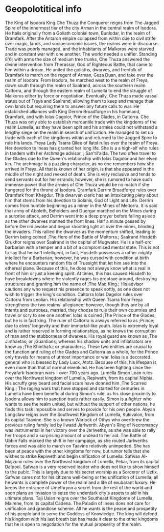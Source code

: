 # Geopolotitical info

The King of Isodora
King Che Thuza the Conqueror reigns from The Jagged Spire of the innermost tier of the city Arman in the central realm of Isodora. He hails originally from a Goliath colonial town, Bunlodar, in the realm of Dramfark. After the Antaron empire collapsed from within due to civil strife over magic, lands, and socioeconomic issues, the realms were in discourse. Trade was poorly managed, and the inhabitants of Malkoros were starved and in constant war with one another. The world needed a unifier. Standing 8'6; with arms the size of medium tree trunks, Che Thuza answered the divine intervention from Therassor, God of Righteous Battle, that came to him within a dream. He united the goliaths, dwarves, and freefolk of Dramfark to march on the regent of Arman, Geza Duan, and take over the realm of Isodora. From Isodora, he marched west to the realm of Freya, down south through the realm of Saalrand, across the southern realm Caltorra, and through the eastern realm of Lumella to end the struggle of Malkoros either by force or negotiation.
Eventually, Che Thuza made vassal states out of Freya and Saalrand, allowing them to keep and manage their own lands but requiring them to answer any future calls to war. He established alliances with King Derrim Broadforge in his homeland, Dramfark, and with Iolas Dagolor, Prince of the Glades, in Caltorra.
Che Thuza was only able to establish mercantile trade with the kingdoms of the realm Lumella, as they have been split and his armies could not withstand a lengthy siege on the realm in search of unification. He managed to set up trade with each of the kingdoms within and returned to the Jagged Spire to rule his lands.
Freya
Lady Tsarra Qilee of Ilatol rules over the realm of Freya. Her devotion to Ineas has granted her long life. She is a a high-elf who rules in tandem with her Archmage advisor, ; San'til'alda. The two often travel to the Glades due to the Queen's relationship with Iolas Dagolor and her elven kin. The archmage is a puzzling character, as no one remembers how she arrived in Freya. All that is known of her origin, is that she appeared in the middle of the night and reeked of death. She is very reclusive and tends to send servants out for her errands; however, she is rumored to have such immense power that the armies of Che Thuza would be no match if she hungered for the throne of Isodora.
Dramfark
Derrim Broadforge rules over Dramfark from Khegdur. This dwarven cleric has an intoxicating piety about him that stems from his devotion to Solanis, God of Light and Life. Derrim comes from humble beginning as a miner in the Mines of Meltorra. It is said that army of Aboleth, Beholders and Duergar marched on the Mines during a surprise attack, and Derrim went into a deep prayer before falling asleep as the other dwarves manned the front lines. Half a minute passed by before Derrim awoke and began shooting light all over the mines, blinding the invaders. This rallied the dwarves as the momentum shifted, leading to Derrim being coined ;The Hero of the Battle of Meltorra.;
Saalrand
Hosdeth Grukhor reigns over Saalrand in the capital of Mugwater. He is a half-orc barbarian with a temper and a bit of a compromised mental state. This is not to say that he isn't intelligent, in fact, Hosdeth possesses a rather mighty intellect for a Barbarian; however, he was cursed with condition at birth where he encounters random fits of Truesight that let him see into the ethereal plane. Because of this, he does not always know what is real in front of him or just a keening spirit. At times, this has caused Hosdeth to have breakdowns where he violently rages his greataxe around, destroying structures and granting him the name of ;The Mad King.; His advisor cautions any who request his presence to speak softly, as one does not wish to trigger the king's condition.
Caltorra
Iolas Dagolor rules over Caltorra from Leolian. His relationship with Queen Tsarra from Freya strengthens the two realms' allegiance; however, though they are by all intents and purposes, married, they choose to rule their own countries and travel or scry to see one another. Iolas is coined ;The Prince of the Glades; but he is in fact king. The ruler of Caltorra is always referred to as ;Prince; due to elves' longevity and their immortal-like youth. Iolas is extremely loyal and is rather reserved in forming relationships, as he knows the corruption of man and the stubborness of dwarves. His royal guard are known as ;The Jinthaetas; or ;Guardians; whereas his shadow units and infilatrators are know as ;The Khinthafu; or ;marauders;. These two entities are crucial to the function and ruling of the Glades and Caltorra as a whole, for the Prince only travels for means of utmost importance or war. Iolas is a decorated general who is blessed by Lady Luck, Atotz. Because of this, his lifespan is even more than that of normal elvenkind. He has been fighting since the Freyafark-Isodoran wars - over 700 years ago.
Lumella
Simon Loan rules over the Northwest kingdom of Lumella, Repiweth, from its capital Niphia. His scruffy grey beard and facial scars have donned him ;The Scarred King.; The raging wars that have stopped and started for centuries in Lumella have been beneficial during Simon's rule, as his close proximity to Isodora allows him to sanction trade rather easily. Simon is a fighter who wants to see the realm united, but without the support of other nations, he finds this task impossible and serves to provide for his own people.
Abyan Longclaw reigns over the Southwest Kingdom of Lumella, Kukivalon, from its capital Taavine. She is a known Warlock of Othys who overthrew the previous ruling family led by Ilwaad Jarlwerth. Abyan's Ring of Necromancy was instrumental in her victory over the Jarlweths, as she was able to rally her troops and a surprising amount of undead to her aid. The Battle of Ubbin Falls marked the shift in her campaign, as she routed Jarlwerths forces and was able to march on Taavine relatively unimpeded. She has been at peace with the other kingdoms for now, but rumor tells that she wishes to strike Repiweth and begin unification of Lumella.
Safwan Al-Majzumi rules over the Northeast kingdom of Lumella, Pekar, from its capital Dalpool. Safwan is a very reserved leader who does not like to show himself to the publc. This is largely due to his secret worship as a Sorceror of Uztix. Safwan cares not for his citizens well-being or the unification of Lumella; all he wants is complete power of the realm and a life of exubarant luxury. He keeps the entrance of Umethrynn a secret from the rest of the world and soon plans an invasion to seize the underdark city's assets to aid in his ultimate plans.
Taji Usian reigns over the Southeast Kingdome of Lumella, Mairene, from its capital Cadena. The Paladin of Ineas does not care for unification and grandiose scheme. All he wants is the peace and prospetity of his people and to serve the Goddess of Knowledge. The king will defend his kingdom with his last breath but has made it clear to the other kingdoms that he is open to negotiation for the mutual propserity of the realm.